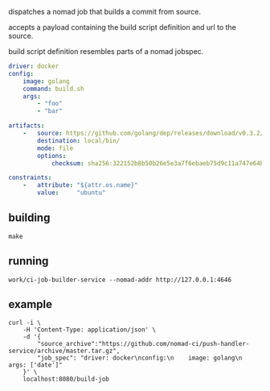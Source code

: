 dispatches a nomad job that builds a commit from source. 

accepts a payload containing the build script definition and url to the source.

build script definition resembles parts of a nomad jobspec.

```yaml
driver: docker
config:
    image: golang
    command: build.sh
    args:
        - "foo"
        - "bar"

artifacts:
    -   source: https://github.com/golang/dep/releases/download/v0.3.2/dep-linux-amd64
        destination: local/bin/
        mode: file
        options:
            checksum: sha256:322152b8b50b26e5e3a7f6ebaeb75d9c11a747e64bbfd0d8bb1f4d89a031c2b5

constraints:
    -   attribute: "${attr.os.name}"
        value:     "ubuntu"
```

## building

    make

## running

    work/ci-job-builder-service --nomad-addr http://127.0.0.1:4646

## example

    curl -i \
        -H 'Content-Type: application/json' \
        -d '{
            "source_archive":"https://github.com/nomad-ci/push-handler-service/archive/master.tar.gz",
            "job_spec": "driver: docker\nconfig:\n    image: golang\n    args: ['date']"
        }' \
        localhost:8080/build-job
